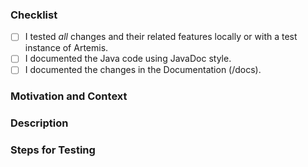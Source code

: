 <!-- Thanks for contributing to our Artemis Plugin! Before you submit your pull request, please make sure to check the boxes in our checklist. -->

### Checklist
- [ ] I tested *all* changes and their related features locally or with a test instance of Artemis.
- [ ] I documented the Java code using JavaDoc style.
- [ ] I documented the changes in the Documentation (/docs).

### Motivation and Context
<!-- Why is this change required? What problem does it solve? -->
<!-- Please link the issue (iff any). -->

### Description
<!-- Describe your changes in detail -->

### Steps for Testing
<!-- Please describe in detail how the reviewer can test your changes. -->
